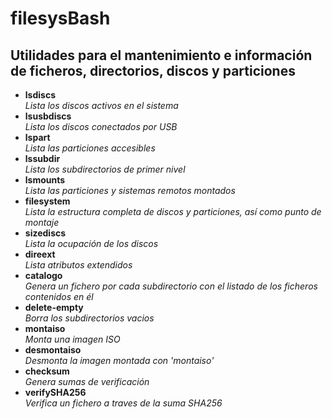 # filesysBash

## Utilidades para el mantenimiento e información de ficheros, directorios, discos y particiones

- **lsdiscs**    
	*Lista los discos activos en el sistema*
- **lsusbdiscs**    
	*Lista los discos conectados por USB*
- **lspart**    
	*Lista las particiones accesibles*
- **lssubdir**    
	*Lista los subdirectorios de primer nivel*
- **lsmounts**    
	*Lista las particiones y sistemas remotos montados*
- **filesystem**    
	*Lista la estructura completa de discos y particiones, así como punto de montaje*
- **sizediscs**    
	*Lista la ocupación de los discos*
- **direext**    
	*Lista atributos extendidos*
- **catalogo**    
	*Genera un fichero por cada subdirectorio con el listado de los ficheros contenidos en él*
- **delete-empty**    
	*Borra los subdirectorios vacios*
- **montaiso**    
	*Monta una imagen ISO*
- **desmontaiso**    
	*Desmonta la imagen montada con 'montaiso'*
- **checksum**    
	*Genera sumas de verificación*
- **verifySHA256**    
	*Verifica un fichero a traves de la suma SHA256*
